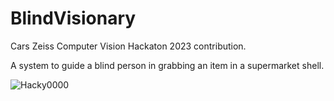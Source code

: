# BlindVisionary

Cars Zeiss Computer Vision Hackaton 2023 contribution.

A system to guide a blind person in grabbing an item in a supermarket shell.


![Hacky0000](https://user-images.githubusercontent.com/60148493/236773691-065b7a2a-6ba8-4f70-ad3e-6d8bf546bbae.gif)
